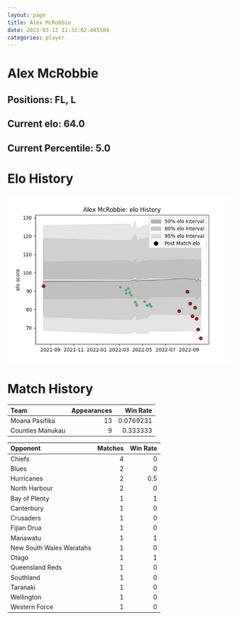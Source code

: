 ```yaml
---  
layout: page  
title: Alex McRobbie  
date: 2023-03-12 11:32:02.445589  
categories: player  
---
```

# Alex McRobbie

## Positions: FL, L

## Current elo: 64.0

## Current Percentile: 5.0

# Elo History


![elo history](history_AlexMcRobbie.png)
# Match History


| Team             |   Appearances |   Win Rate |
|:-----------------|--------------:|-----------:|
| Moana Pasifika   |            13 |  0.0769231 |
| Counties Manukau |             9 |  0.333333  |

| Opponent                 |   Matches |   Win Rate |
|:-------------------------|----------:|-----------:|
| Chiefs                   |         4 |        0   |
| Blues                    |         2 |        0   |
| Hurricanes               |         2 |        0.5 |
| North Harbour            |         2 |        0   |
| Bay of Plenty            |         1 |        1   |
| Canterbury               |         1 |        0   |
| Crusaders                |         1 |        0   |
| Fijian Drua              |         1 |        0   |
| Manawatu                 |         1 |        1   |
| New South Wales Waratahs |         1 |        0   |
| Otago                    |         1 |        1   |
| Queensland Reds          |         1 |        0   |
| Southland                |         1 |        0   |
| Taranaki                 |         1 |        0   |
| Wellington               |         1 |        0   |
| Western Force            |         1 |        0   |
